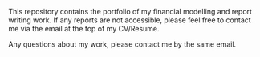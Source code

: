 This repository contains the portfolio of my financial modelling and report writing work. If any reports are not accessible, please feel free to contact me via the email at the top of my CV/Resume.

Any questions about my work, please contact me by the same email.
